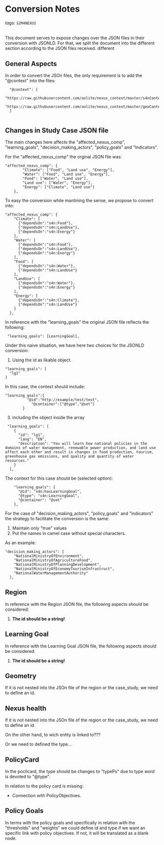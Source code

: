 # Conversion Notes 
###### tags: `SIM4NEXUS`

This document serves to expose changes over the JSON files in their conversion with JSONLD.
For that, we split the document into the different section according to the JSON files received.
different
## General Aspects

In order to convert the JSOn files, the only requirement is to add the "@context" into the files: 

````
  "@context": [
    "https://raw.githubusercontent.com/aolite/nexus_context/master/s4nContext.jsonld",
    "https://raw.githubusercontent.com/aolite/nexus_context/master/geoContext.jsonld"
  ]
  
````



## Changes in Study Case JSON file

The main changes here affects the "affected_nexus_comp", "learning_goals", "decision_making_actors", "policy_goals" and "Indicators". 

For the "affected_nexus_comp" the orginal JSON file was:

`````
"affected_nexus_comp": {
    	"Climate": ["Food", "Land use", "Energy"], 
    	"Water": ["Food", "Land use", "Energy"], 
    	"Food": ["Water", "Land use"], 
    	"Land use": ["Water", "Energy"], 
    	"Energy": ["Climate", "Land use"]
    },
`````

To easy the conversion while mantining the sense, we propose to convert into: 

`````
"affected_nexus_comp": {
    "Climate": [
      {"dependsOn":"s4n:Food"},
      {"dependsOn":"s4n:LandUse"},
      {"dependsOn":"s4n:Energy"}
    ],
    "Water": [
      {"dependsOn":"s4n:Food"},
      {"dependsOn":"s4n:LandUse"},
      {"dependsOn":"s4n:Energy"}
    ],
    "Food": [
      {"dependsOn":"s4n:Water"},
      {"dependsOn":"s4n:LandUse"}
    ],
    "LandUse": [
      {"dependsOn":"s4n:Water"},
      {"dependsOn":"s4n:Energy"}
    ],
    "Energy": [
      {"dependsOn":"s4n:Climate"},
      {"dependsOn":"s4n:LandUse"}
    ]
  },
`````

In reference with the "learning_goals" the original JSON file reflects the following: 

`````
 "learning_goals": [LearningGoal],
`````

Under this naive situation, we have here two choices for the JSONLD conversion: 

1. Using the id as likable object. 

`````
"learning_goals": [
  "lg1"
]
`````

In this case, the context should include: 

`````
"learning_goals":{
          "@id":"http://example/test/test",
  			"@container":["@type","@set"]
		}
`````

3. including the object inside the array

`````
 "learning_goals": [
    {
      "id": "lg1",
      "lang": "EN",
      "description": "You will learn how national policies in the domains of water management, renewable power production, and land use affect each other and result in changes in food production, tourism, greenhouse gas emissions, and quality and quantity of water resources."
    }
  ],
`````
The context for this case should be (selected option): 

`````
    "learning_goals": {
      "@id": "s4n:hasLearningGoal",
      "@type": "s4n:LearningGoal",
      "@container": "@set"
    },
`````

For the case of "decision_making_actors", "policy_goals" and "indicators" the strategy to facilitate the conversion is the same: 

1. Maintain only "true" values
2. Put the names in camel case without special characters.

As an example: 

`````
"decision_making_actors": [
    "NationalMinistryOfEnvironment",
    "NationalMinistryOfAgricultureFood",
    "NationalMinistryOfPlanningDevelopment",
    "NationalMinistryOfEconomyTourismInfrastruct",
    "NationalWaterManagementAuthority"
  ],
``````

## Region

In reference with the Region JSON file, the following aspects should be considered: 

1. **The id should be a string!**

## Learning Goal

In reference with the Learning Goal JSON file, the following aspects should be considered: 

1. **The id should be a string!**

## Geometry

If it is not nested into the JSOn file of the region or the case_study, we need to define an id. 

## Nexus health

If it is not nested into the JSOn file of the region or the case_study, we need to define an id. 

On the other hand, to wich entity is linked to???

Or we need to defined the type... 

## PolicyCard

In the poclicard, the type should be changes to "typePs" due to type word is devoted to "@type".

In relation to the policy card is missing: 

- Connection with PolicyObjectives. 

## Policy Goals

In terms with the policy goals and specifically in relation with the "thresholds" and "weights" we could define id and type if we want an specific link with policy objectives. If not, it will be translated as a blank node.

## 
